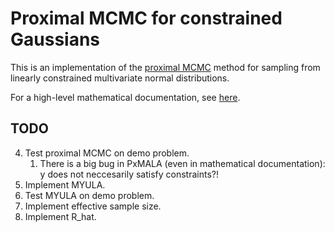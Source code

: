 Proximal MCMC for constrained Gaussians
=======================================

This is an implementation of the [proximal MCMC](https://arxiv.org/abs/1612.07471) method for sampling from linearly constrained
multivariate normal distributions.

For a high-level mathematical documentation, see [here]().


TODO
----

4. Test proximal MCMC on demo problem.
   1. There is a big bug in PxMALA (even in mathematical documentation): y does not neccesarily satisfy constraints?!
5. Implement MYULA.
6. Test MYULA on demo problem.
7. Implement effective sample size.
8. Implement R_hat.
